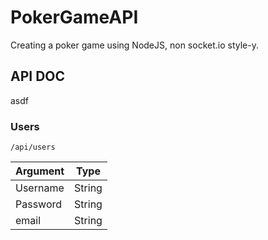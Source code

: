 # PokerGameAPI
Creating a poker game using NodeJS, non socket.io style-y.

## API DOC
asdf

### Users

`/api/users`

| Argument      | Type    |
| ------------- |:-------:|
| Username      | String  |
| Password      | String  |
| email         | String  |
